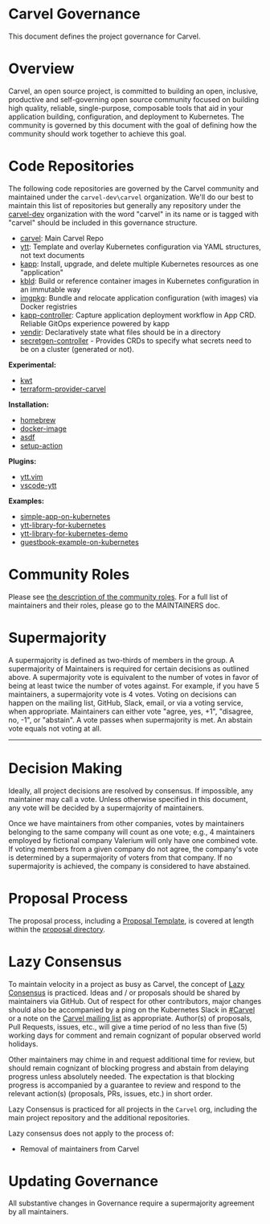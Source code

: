 # Carvel Governance
This document defines the project governance for Carvel.

# Overview
Carvel, an open source project, is committed to building an open, inclusive, productive and self-governing open source community focused on building high quality, reliable, single-purpose, composable tools that aid in your application building, configuration, and deployment to Kubernetes. The community is governed by this document with the goal of defining how the community should work together to achieve this goal.

# Code Repositories
The following code repositories are governed by the Carvel community and maintained under the `carvel-dev\carvel` organization. We'll do our best to maintain this list of repositories but generally any repository under the [carvel-dev](https://github.com/carvel-dev/) organization with the word "carvel" in its name or is tagged with "carvel" should be included in this governance structure.

* [carvel](https://github.com/carvel-dev/carvel): Main Carvel Repo
* [ytt](https://github.com/carvel-dev/ytt): Template and overlay Kubernetes configuration via YAML structures, not text documents
* [kapp](https://github.com/carvel-dev/kapp): Install, upgrade, and delete multiple Kubernetes resources as one "application"
* [kbld](https://github.com/carvel-dev/kbld): Build or reference container images in Kubernetes configuration in an immutable way
* [imgpkg](https://github.com/carvel-dev/imgpkg): Bundle and relocate application configuration (with images) via Docker registries
* [kapp-controller](https://github.com/carvel-dev/kapp-controller): Capture application deployment workflow in App CRD. Reliable GitOps experience powered by kapp
* [vendir](https://github.com/carvel-dev/carvel-vendir): Declaratively state what files should be in a directory
* [secretgen-controller](https://github.com/carvel-dev/secretgen-controller) - Provides CRDs to specify what secrets need to be on a cluster (generated or not).

**Experimental:**
* [kwt](https://github.com/carvel-dev/kwt)
* [terraform-provider-carvel](https://github.com/carvel-dev/terraform-provider-carvel)

**Installation:**
* [homebrew](https://github.com/carvel-dev/homebrew)
* [docker-image](https://github.com/carvel-dev/docker-image)
* [asdf](https://github.com/carvel-dev/asdf)
* [setup-action](https://github.com/carvel-dev/setup-action)

**Plugins:**
* [ytt.vim](https://github.com/carvel-dev/ytt.vim)
* [vscode-ytt](https://github.com/carvel-dev/vscode-ytt)

**Examples:**
* [simple-app-on-kubernetes](https://github.com/carvel-dev/simple-app-on-kubernetes)
* [ytt-library-for-kubernetes](https://github.com/carvel-dev/ytt-library-for-kubernetes)
* [ytt-library-for-kubernetes-demo](https://github.com/carvel-dev/ytt-library-for-kubernetes-demo)
* [guestbook-example-on-kubernetes](https://github.com/carvel-dev/ytt-library-for-kubernetes-demo)

# Community Roles
Please see [the description of the community roles](processes/community-membership.md). For a full list of maintainers and their roles, please go to the MAINTAINERS doc.

# Supermajority
A supermajority is defined as two-thirds of members in the group. A supermajority of Maintainers is required for certain decisions as outlined above. A supermajority vote is equivalent to the number of votes in favor of being at least twice the number of votes against. For example, if you have 5 maintainers, a supermajority vote is 4 votes. Voting on decisions can happen on the mailing list, GitHub, Slack, email, or via a voting service, when appropriate. Maintainers can either vote "agree, yes, +1", "disagree, no, -1", or "abstain". A vote passes when supermajority is met. An abstain vote equals not voting at all.

---
# Decision Making
Ideally, all project decisions are resolved by consensus. If impossible, any maintainer may call a vote. Unless otherwise specified in this document, any vote will be decided by a supermajority of maintainers.

Once we have maintainers from other companies, votes by maintainers belonging to the same company will count as one vote; e.g., 4 maintainers employed by fictional company Valerium will only have one combined vote. If voting members from a given company do not agree, the company's vote is determined by a supermajority of voters from that company. If no supermajority is achieved, the company is considered to have abstained.

# Proposal Process
The proposal process, including a [Proposal Template](https://github.com/carvel-dev/carvel/tree/develop/proposals#proposal-template), is covered at length within the [proposal directory](https://github.com/carvel-dev/carvel/tree/develop/proposals).

# Lazy Consensus
To maintain velocity in a project as busy as Carvel, the concept of [Lazy Consensus](http://en.osswiki.info/concepts/lazy_consensus) is practiced. Ideas and / or proposals should be shared by maintainers via GitHub. Out of respect for other contributors, major changes should also be accompanied by a ping on the Kubernetes Slack in [#Carvel](https://kubernetes.slack.com/archives/CH8KCCKA5) or a note on the [Carvel mailing list](carvel-dev@googlegroups.com) as appropriate. Author(s) of proposals, Pull Requests, issues, etc., will give a time period of no less than five (5) working days for comment and remain cognizant of popular observed world holidays.

Other maintainers may chime in and request additional time for review, but should remain cognizant of blocking progress and abstain from delaying progress unless absolutely needed. The expectation is that blocking progress is accompanied by a guarantee to review and respond to the relevant action(s) (proposals, PRs, issues, etc.) in short order.

Lazy Consensus is practiced for all projects in the `Carvel` org, including the main project repository and the additional repositories.

Lazy consensus does not apply to the process of:
* Removal of maintainers from Carvel

# Updating Governance
All substantive changes in Governance require a supermajority agreement by all maintainers.
